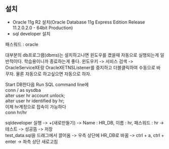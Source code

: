 ## 설치
- Oracle 11g R2 설치(Oracle Database 11g Express Edition Release 11.2.0.2.0 - 64bit Production)  
- sql developer 설치  

패스워드 : oracle  

대부분의 db프로그램(dbms)는 설치하고나면 윈도우를 켰을때 자동으로 실행되는게 일반적이다. 학습용이니까 종료하는게 좋다. 윈도우키 -> 서비스 검색 -> OracleServiceXE랑 OracleXETNSListener를 중지하고 더블클릭하여 수동으로 바꾸자. 물론 자동으로 하고싶으면 자동으로 하자.  

Start DB한다음 Run SQL command line에  
conn / as sysdba  
alter user hr account unlock;  
alter user hr identified by hr;  
이제 hr계정으로 접속이 가능하다  
conn hr/hr  

sqldeveloper 실행 -> +(새로만들기) -> Name : HR_DB, 이름 : hr, 패스워드 : hr -> 테스트 -> 성공뜸 -> 저장  
test_data.sql을 드래그에서 끌어옴 -> 우측 상단에 HR_DB로 바꿈 -> ctrl + a, ctrl + enter -> 좌측 상단 새로고침  